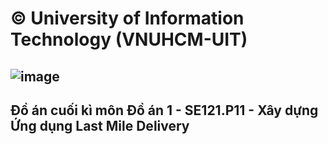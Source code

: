 # © University of Information Technology (VNUHCM-UIT)
![image](https://github.com/user-attachments/assets/d1087970-92bb-4078-ac1e-f55063ae9e52)
---------------------
## Đồ án cuối kì môn Đồ án 1 - SE121.P11 - Xây dựng Ứng dụng Last Mile Delivery
